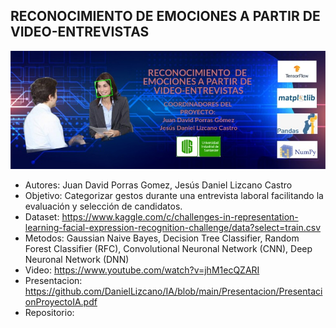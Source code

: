 ## RECONOCIMIENTO DE EMOCIONES A PARTIR DE VIDEO-ENTREVISTAS
![Alt text](/Banner/BannerIA.jpeg)
- Autores: Juan David Porras Gomez, Jesús Daniel Lizcano Castro
- Objetivo: Categorizar gestos durante una entrevista laboral facilitando la evaluación y selección de candidatos.
- Dataset: https://www.kaggle.com/c/challenges-in-representation-learning-facial-expression-recognition-challenge/data?select=train.csv
- Metodos: Gaussian Naive Bayes, Decision Tree Classifier, Random Forest Classifier (RFC), Convolutional Neuronal Network (CNN), Deep Neuronal Network (DNN)
- Video: https://www.youtube.com/watch?v=jhM1ecQZARI
- Presentacion: https://github.com/DanielLizcano/IA/blob/main/Presentacion/PresentacionProyectoIA.pdf
- Repositorio: 

